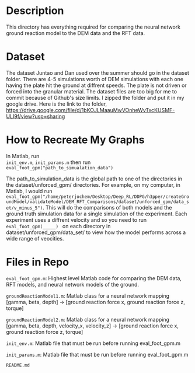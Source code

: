 # Description
This directory has everything required for comparing the neural network ground reaction model to the DEM data and the RFT data.  

# Dataset
The dataset Juntao and Dan used over the summer should go in the dataset folder. There are 4-5 simulations worth of DEM simulations with each one having the plate hit the ground at diffrent speeds. The plate is not driven or forced into the granular material. The dataset files are too big for me to commit because of Github's size limits. I zipped the folder and put it in my google drive. Here is the link to the folder, https://drive.google.com/file/d/1bKOJLMaauMwVOnheWvTxcKUSMF-ULI9f/view?usp=sharing  

# How to Recreate My Graphs
In Matlab, run <br /> 
```init_env.m```, ```init_params.m``` then run ```eval_foot_gpm("path_to_simualation_data")``` <br />

The path_to_simulation_data is the global path to one of the directories in the dataset/unforced_gpm/ directories. For example, on my computer, in Matlab, I would run ```eval_foot_gpm("/home/peterjochem/Desktop/Deep_RL/DDPG/h3pper/createGroundModel/validateModel/DEM_RFT_Comparisons/dataset/unforced_gpm/data_set/v_minus_5")```. This will do the comparisons of both models and the ground truth simulation data for a single simulation of the experiment. Each experiment uses a diffrent velocity and so you need to run ```eval_foot_gpm(_____) ``` on each directory in dataset/unforced_gpm/data_set/ to view how the model performs across a wide range of veocities. 


# Files in Repo 

```eval_foot_gpm.m```: Highest level Matlab code for comparing the DEM data, RFT models, and neural network models of the ground. <br />   

```groundReactionModel1.m```: Matlab class for a neural network mapping [gamma, beta, depth] -> [ground reaction force x, ground reaction force z, torque] <br />

```groundReactionModel2.m```: Matlab class for a neural network mapping [gamma, beta, depth, velocity_x, velocity_z] -> [ground reaction force x, ground reaction force z, torque] <br /> 

```init_env.m```: Matlab file that must be run before running eval_foot_gpm.m <br />

```init_params.m```: Matlab file that must be run before running eval_foot_gpm.m <br />

```README.md```

     
